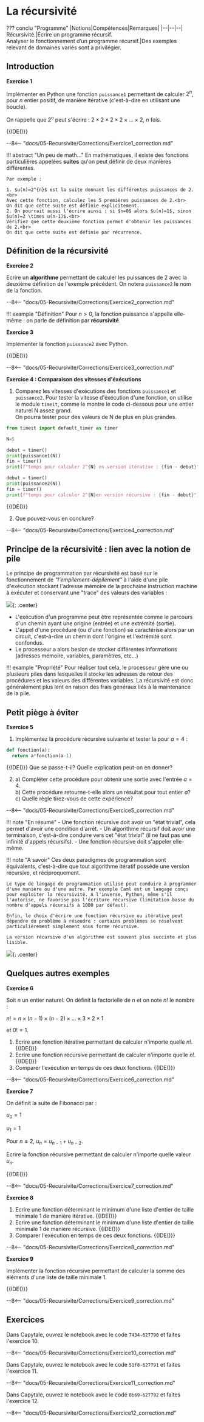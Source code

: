 # La récursivité


??? conclu "Programme"
    |Notions|Compétences|Remarques|
    |--|--|--| 
    Récursivité.|Écrire un programme récursif.<br> Analyser le fonctionnement d’un programme récursif.|Des exemples relevant de domaines variés sont à privilégier.

## Introduction

**Exercice 1**

Implémenter en Python une fonction `puissance1` permettant de calculer $2^{n}$, pour $n$ entier positif, de manière itérative (c'est-à-dire en utilisant une boucle).

On rappelle que $2^{n}$ peut s'écrire : $2\times 2 \times 2 \times 2 \times... \times 2$, $n$ fois.

{{IDE()}}

--8<-- "docs/05-Recursivite/Corrections/Exercice1_correction.md"

!!! abstract "Un peu de math..."
    En mathématiques, il existe des fonctions particulières appelées **suites** qu'on peut définir de deux manières différentes.

    Par exemple :

    1. $u(n)=2^{n}$ est la suite donnant les différentes puissances de 2.<br>
    Avec cette fonction, calculez les 5 premières puissances de 2.<br>
    On dit que cette suite est définie explicitement.
    2. On pourrait aussi l'écrire ainsi : si $n=0$ alors $u(n)=1$, sinon $u(n)=2 \times u(n-1)$.<br>
    Vérifiez que cette deuxième fonction permet d'obtenir les puissances de 2.<br>
    On dit que cette suite est définie par récurrence.


## Définition de la récursivité

**Exercice 2**

Ecrire un **algorithme** permettant de calculer les puissances de 2 avec la deuxième définition de l'exemple précédent. On notera `puissance2` le nom de la fonction.

--8<-- "docs/05-Recursivite/Corrections/Exercice2_correction.md"

!!! example "Définition"
    Pour $n>0$, la fonction puissance s'appelle elle-même : on parle de définition par **récursivité**.


**Exercice 3**

Implémenter la fonction `puissance2` avec Python.

{{IDE()}}

--8<-- "docs/05-Recursivite/Corrections/Exercice3_correction.md"

**Exercice 4 : Comparaison des vitesses d'éxécutions**

1. Comparez les vitesses d'exécutions des fonctions `puissance1` et `puissance2`. Pour tester la vitesse d'éxécution d'une fonction, on utilise le module `timeit`, comme le montre le code ci-dessous pour une entier naturel N assez grand.<br>
On pourra tester pour des valeurs de N de plus en plus grandes.
```python
from timeit import default_timer as timer

N=5

debut = timer()
print(puissance1(N))
fin = timer()
print(f"temps pour calculer 2^{N} en version itérative : {fin - debut}")

debut = timer()
print(puissance2(N))
fin = timer()
print(f"temps pour calculer 2^{N}en version récursive : {fin - debut}")
```
{{IDE()}}

2) Que pouvez-vous en conclure?

--8<-- "docs/05-Recursivite/Corrections/Exercice4_correction.md"

## Principe de la récursivité : lien avec la notion de pile

Le principe de programmation par récursivité est basé sur le fonctionnement de *"l'empilement-dépilement"* à l'aide d'une pile d'exécution stockant l'adresse mémoire de la prochaine instruction machine à exécuter et conservant une "trace" des valeurs des variables :

![](Images/recur1.JPG){: .center}

- L'exécution d'un programme peut être représentée comme le parcours d'un chemin ayant une origine (entrée) et une extrémité (sortie).
- L'appel d'une procédure (ou d'une fonction) se caractérise alors par un circuit, c'est-à-dire un chemin dont l'origine et l'extrémité sont confondus.
- Le processeur a alors besion de stocker différentes informations (adresses mémoire, variables, paramètres, etc...)

!!! example "Propriété"
    Pour réaliser tout cela, le processeur gère une ou plusieurs piles dans lesquelles il stocke les adresses de retour des procédures et les valeurs des différentes variables. La récursivité est donc généralement plus lent en raison des frais généraux liés à la maintenance de la pile.

## Petit piège à éviter

**Exercice 5**

1. Implémentez la procédure récursive suivante et tester la pour $a=4$ :
```python
def fonction(a):
  return a*fonction(a-1)
```
{{IDE()}}
Que se passe-t-il? Quelle explication peut-on en donner?

2)  a) Compléter cette procédure pour obtenir une sortie avec l'entrée $a=4$.<br>
    b) Cette procédure retourne-t-elle alors un résultat pour tout entier $a$?<br>
    c) Quelle règle tirez-vous de cette expérience?

--8<-- "docs/05-Recursivite/Corrections/Exercice5_correction.md"

!!! note "En résumé"
    - Une fonction récursive doit avoir un "état trivial", cela permet d'avoir une condition d'arrêt.
    - Un algorithme récursif doit avoir une terminaison, c'est-à-dire conduire vers cet "état trivial" (il ne faut pas une infinité d'appels récursifs).
    - Une fonction récursive doit s'appeler elle-même.


!!! note "A savoir"
    Ces deux paradigmes de programmation sont équivalents, c'est-à-dire que tout algorithme itératif possède une version récursive, et réciproquement.

    Le type de langage de programmation utilisé peut conduire à programmer d'une manière ou d'une autre. Par exemple Caml est un langage conçu pour exploiter la récursivité. A l'inverse, Python, même s'il l'autorise, ne favorise pas l'écriture récursive (limitation basse du nombre d'appels récursifs à 1000 par défaut).

    Enfin, le choix d'écrire une fonction récursive ou itérative peut dépendre du problème à résoudre : certains problèmes se résolvent particulièrement simplement sous forme récursive.

    La version récursive d'un algorithme est souvent plus succinte et plus lisible.


![](Images/recur2.JPG){: .center}

## Quelques autres exemples


**Exercice 6**

Soit $n$ un entier naturel. On définit la factorielle de $n$ et on note $n!$ le nombre :

$n!=n \times (n-1) \times (n-2) \times ... \times 3 \times 2 \times 1$

et $0!=1$.

1) Ecrire une fonction itérative permettant de calculer n'importe quelle $n!$.
{{IDE()}}
2) Ecrire une fonction récursive permettant de calculer n'importe quelle $n!$.
{{IDE()}}
3) Comparer l'exécution en temps de ces deux fonctions.
{{IDE()}}

--8<-- "docs/05-Recursivite/Corrections/Exercice6_correction.md"

**Exercice 7**

On définit la suite de Fibonacci par :

$u_{0}=1$

$u_{1}=1$

Pour $n \ge 2$, $u_{n}=u_{n-1}+u_{n-2}$.

Ecrire la fonction récursive permettant de calculer n'importe quelle valeur $u_{n}$.

{{IDE()}}

--8<-- "docs/05-Recursivite/Corrections/Exercice7_correction.md"

**Exercice 8**

1) Ecrire une fonction déterminant le minimum d'une liste d'entier de taille minimale 1 de manière itérative.
{{IDE()}}
2) Ecrire une fonction déterminant le minimum d'une liste d'entier de taille minimale 1 de manière récursive.
{{IDE()}}
3) Comparer l'exécution en temps de ces deux fonctions.
{{IDE()}}

--8<-- "docs/05-Recursivite/Corrections/Exercice8_correction.md"

**Exercice 9**

Implémenter la fonction récursive permettant de calculer la somme des éléments d'une liste de taille minimale 1.

{{IDE()}}

--8<-- "docs/05-Recursivite/Corrections/Exercice9_correction.md"

## Exercices

Dans Capytale, ouvrez le notebook avec le code `7434-627790` et faites l'exercice 10.

--8<-- "docs/05-Recursivite/Corrections/Exercice10_correction.md"

Dans Capytale, ouvrez le notebook avec le code `51f8-627791` et faites l'exercice 11.

--8<-- "docs/05-Recursivite/Corrections/Exercice11_correction.md"

Dans Capytale, ouvrez le notebook avec le code `0b69-627792` et faites l'exercice 12.

--8<-- "docs/05-Recursivite/Corrections/Exercice12_correction.md"

